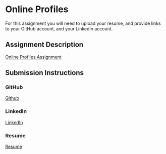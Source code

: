 # Online Profiles
For this assignment you will need to upload your resume, and provide links to your GitHub account, and your LinkedIn account.

## Assignment Description
[Online Profiles Assignment](https://education.launchcode.org/liftoff/assignments/online-profiles/)

## Submission Instructions

### GitHub
[Github](www.github.com/wayde22)

### LinkedIn
[LinkedIn](https://www.linkedin.com/in/wade-stevens-86b223161/)

### Resume
[Resume](https://drive.google.com/open?id=1Cszz09jISF6BBzjoSfgyr6ujx9QS9xSQ)